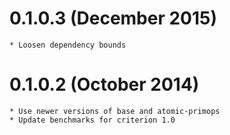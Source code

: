 # 0.1.0.3 (December 2015)
	* Loosen dependency bounds

# 0.1.0.2  (October 2014)
	* Use newer versions of base and atomic-primops
	* Update benchmarks for criterion 1.0
